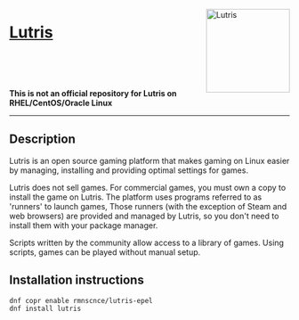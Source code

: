 <img src="https://avatars2.githubusercontent.com/u/5067433?s=200&v=4" width="150" title="Lutris" align="right" /><h1><a href="https://lutris.net">Lutris</a></h1>
<br>
<br>
<br>

**This is not an official repository for Lutris on RHEL/CentOS/Oracle Linux**

---

## Description

Lutris is an open source gaming platform that makes gaming on Linux easier by managing, installing and providing optimal settings for games.

Lutris does not sell games. For commercial games, you must own a copy to install the game on Lutris. The platform uses programs referred to as 'runners' to launch games, Those runners (with the exception of Steam and web browsers) are provided and managed by Lutris, so you don't need to install them with your package manager.

Scripts written by the community allow access to a library of games. Using scripts, games can be played without manual setup.

## Installation instructions
~~~
dnf copr enable rmnscnce/lutris-epel
dnf install lutris
~~~
